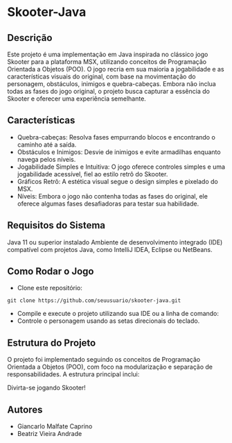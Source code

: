 # Skooter-Java

## Descrição
Este projeto é uma implementação em Java inspirada no clássico jogo Skooter para a plataforma MSX, utilizando conceitos de Programação Orientada a Objetos (POO). O jogo recria em sua maioria a jogabilidade e as características visuais do original, com base na movimentação do personagem, obstáculos, inimigos e quebra-cabeças. Embora não inclua todas as fases do jogo original, o projeto busca capturar a essência do Skooter e oferecer uma experiência semelhante.

## Características
- Quebra-cabeças: Resolva fases empurrando blocos e encontrando o caminho até a saída.
- Obstáculos e Inimigos: Desvie de inimigos e evite armadilhas enquanto navega pelos níveis.
- Jogabilidade Simples e Intuitiva: O jogo oferece controles simples e uma jogabilidade acessível, fiel ao estilo retrô do Skooter.
- Gráficos Retrô: A estética visual segue o design simples e pixelado do MSX.
- Níveis: Embora o jogo não contenha todas as fases do original, ele oferece algumas fases desafiadoras para testar sua habilidade.

## Requisitos do Sistema
Java 11 ou superior instalado
Ambiente de desenvolvimento integrado (IDE) compatível com projetos Java, como IntelliJ IDEA, Eclipse ou NetBeans.

## Como Rodar o Jogo
- Clone este repositório:
```
git clone https://github.com/seuusuario/skooter-java.git
```
- Compile e execute o projeto utilizando sua IDE ou a linha de comando:
- Controle o personagem usando as setas direcionais do teclado.

## Estrutura do Projeto
O projeto foi implementado seguindo os conceitos de Programação Orientada a Objetos (POO), com foco na modularização e separação de responsabilidades. A estrutura principal inclui:

Divirta-se jogando Skooter!

## Autores
- Giancarlo Malfate Caprino
- Beatriz Vieira Andrade
